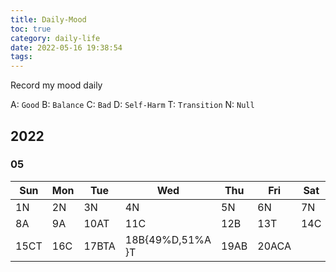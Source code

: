 ```yaml
---
title: Daily-Mood
toc: true
category: daily-life
date: 2022-05-16 19:38:54
tags:
---
```


Record my mood daily

<!-- more -->

A: `Good`
B: `Balance`
C: `Bad`
D: `Self-Harm`
T: `Transition`
N: `Null`

## 2022

### 05

| Sun  | Mon | Tue   | Wed              | Thu  | Fri | Sat |
| --   | --  | --    | --               | --   | --  | --  |
| 1N   | 2N  | 3N    | 4N               | 5N   | 6N  | 7N  |
| 8A   | 9A  | 10AT  | 11C              | 12B  | 13T | 14C |
| 15CT | 16C | 17BTA | 18B{49%D,51%A }T | 19AB | 20ACA |
